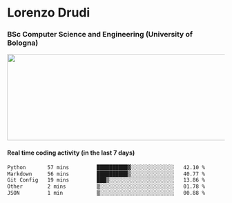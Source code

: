 # Lorenzo Drudi
### BSc Computer Science and Engineering (University of Bologna)

<img src="https://github-readme-stats-lorenzodrudi.vercel.app/api?username=LorenzoDrudi&count_private=true&show_icons=true&theme=gruvbox" height=200px width=550px>

<!---Use wakatime plugins to track the coding time--->
#### Real time coding activity (in the last 7 days)
<!--START_SECTION:waka-->

```txt
Python       57 mins         ██████████▓░░░░░░░░░░░░░░   42.10 %
Markdown     56 mins         ██████████▒░░░░░░░░░░░░░░   40.77 %
Git Config   19 mins         ███▒░░░░░░░░░░░░░░░░░░░░░   13.86 %
Other        2 mins          ▒░░░░░░░░░░░░░░░░░░░░░░░░   01.78 %
JSON         1 min           ▒░░░░░░░░░░░░░░░░░░░░░░░░   00.88 %
```

<!--END_SECTION:waka-->
